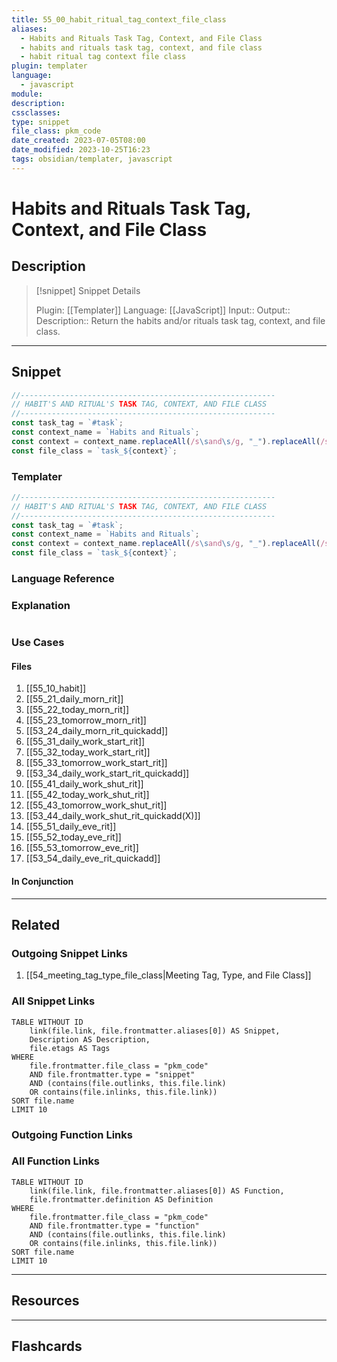 ```yaml
---
title: 55_00_habit_ritual_tag_context_file_class
aliases:
  - Habits and Rituals Task Tag, Context, and File Class
  - habits and rituals task tag, context, and file class
  - habit ritual tag context file class
plugin: templater
language:
  - javascript
module:
description:
cssclasses:
type: snippet
file_class: pkm_code
date_created: 2023-07-05T08:00
date_modified: 2023-10-25T16:23
tags: obsidian/templater, javascript
---
```

# Habits and Rituals Task Tag, Context, and File Class

## Description

> [!snippet] Snippet Details
>
> Plugin: [[Templater]]
> Language: [[JavaScript]]
> Input::
> Output::
> Description:: Return the habits and/or rituals task tag, context, and file class.

---

## Snippet

```javascript
//---------------------------------------------------------
// HABIT'S AND RITUAL'S TASK TAG, CONTEXT, AND FILE CLASS
//---------------------------------------------------------
const task_tag = `#task`;
const context_name = `Habits and Rituals`;
const context = context_name.replaceAll(/s\sand\s/g, "_").replaceAll(/s$/g, "").toLowerCase();
const file_class = `task_${context}`;
```

### Templater

```javascript
//---------------------------------------------------------
// HABIT'S AND RITUAL'S TASK TAG, CONTEXT, AND FILE CLASS
//---------------------------------------------------------
const task_tag = `#task`;
const context_name = `Habits and Rituals`;
const context = context_name.replaceAll(/s\sand\s/g, "_").replaceAll(/s$/g, "").toLowerCase();
const file_class = `task_${context}`;
```

### Language Reference

<!-- Recreate the code with links to files  -->

### Explanation

```javascript

```

### Use Cases

#### Files

<!-- Files containing the snippet  -->

1. [[55_10_habit]]
2. [[55_21_daily_morn_rit]]
3. [[55_22_today_morn_rit]]
4. [[55_23_tomorrow_morn_rit]]
5. [[53_24_daily_morn_rit_quickadd]]
6. [[55_31_daily_work_start_rit]]
7. [[55_32_today_work_start_rit]]
8. [[55_33_tomorrow_work_start_rit]]
9. [[53_34_daily_work_start_rit_quickadd]]
10. [[55_41_daily_work_shut_rit]]
11. [[55_42_today_work_shut_rit]]
12. [[55_43_tomorrow_work_shut_rit]]
13. [[53_44_daily_work_shut_rit_quickadd(X)]]
14. [[55_51_daily_eve_rit]]
15. [[55_52_today_eve_rit]]
16. [[55_53_tomorrow_eve_rit]]
17. [[53_54_daily_eve_rit_quickadd]]

#### In Conjunction

<!-- Snippets used together with this snippet  -->

---

## Related

### Outgoing Snippet Links

1. [[54_meeting_tag_type_file_class|Meeting Tag, Type, and File Class]]

### All Snippet Links

<!-- Query limit 10  -->

```dataview
TABLE WITHOUT ID
	link(file.link, file.frontmatter.aliases[0]) AS Snippet,
	Description AS Description,
	file.etags AS Tags
WHERE
	file.frontmatter.file_class = "pkm_code"
	AND file.frontmatter.type = "snippet"
	AND (contains(file.outlinks, this.file.link)
	OR contains(file.inlinks, this.file.link))
SORT file.name
LIMIT 10
```

### Outgoing Function Links

<!-- Link related functions here -->

### All Function Links

<!-- Query limit 10  -->

```dataview
TABLE WITHOUT ID
	link(file.link, file.frontmatter.aliases[0]) AS Function,
	file.frontmatter.definition AS Definition
WHERE
	file.frontmatter.file_class = "pkm_code"
	AND file.frontmatter.type = "function"
	AND (contains(file.outlinks, this.file.link)
	OR contains(file.inlinks, this.file.link))
SORT file.name
LIMIT 10
```

---

## Resources

---

## Flashcards
